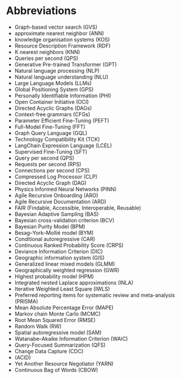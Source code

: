 # Abbreviations

- Graph-based vector search (GVS)
- approximate nearest neighbor (ANN)
- knowledge organisation systems (KOS)
- Resource Description Framework (RDF)
- K nearest neighbors (KNN)
- Queries per second (QPS)
- Generative Pre-trained Transformer (GPT)
- Natural language processing (NLP)
- Natural language understanding (NLU)
- Large Language Models (LLMs)
- Global Positioning System (GPS)
- Personally Identifiable Information (PHI)
- Open Container Initiative (OCI)
- Directed Acyclic Graphs (DAGs)
- Context-free grammars (CFGs)
- Parameter Efficient Fine-Tuning (PEFT)
- Full-Model Fine-Tuning (FFT)
- Graph Query Language (GQL)
- Technology Compatibility Kit (TCK)
- LangChain Expression Language (LCEL)
- Supervised Fine-Tuning (SFT)
- Query per second (QPS)
- Requests per second (RPS)
- Connections per second (CPS)
- Compressed Log Processor (CLP)
- Directed Acyclic Graph (DAG)
- Physics Informed Neural Networks (PINN)
- Agile Recursive Onboarding (ARO)
- Agile Recursive Documentation (ARD)
- FAIR (Findable, Accessible, Interoperable, Reusable)
- Bayesian Adaptive Sampling (BAS)
- Bayesian cross-validation criterion (BCV)
- Bayesian Purity Model (BPM)
- Besag–York–Mollié model (BYM)
- Conditional autoregressive (CAR)
- Continuous Ranked Probability Score (CRPS)
- Deviance Information Criterion (DIC)
- Geographic information system (GIS)
- Generalized linear mixed models (GLMM)
- Geographically weighted regression (GWR)
- Highest probability model (HPM)
- Integrated nested Laplace approximations (INLA)
- Iterative Weighted Least Square (IWLS)
- Preferred reporting items for systematic review and meta-analysis (PRISMA)
- Mean Absolute Percentage Error (MAPE)
- Markov chain Monte Carlo (MCMC)
- Root Mean Squared Error (RMSE)
- Random Walk (RW)
- Spatial autoregressive model (SAM)
- Watanabe–Akaike Information Criterion (WAIC)
- Query-Focused Summarization (QFS)
- Change Data Capture (CDC)
- (ACID)
- Yet Another Resource Negotiator (YARN)
- Continuous Bag of Words (CBOW)